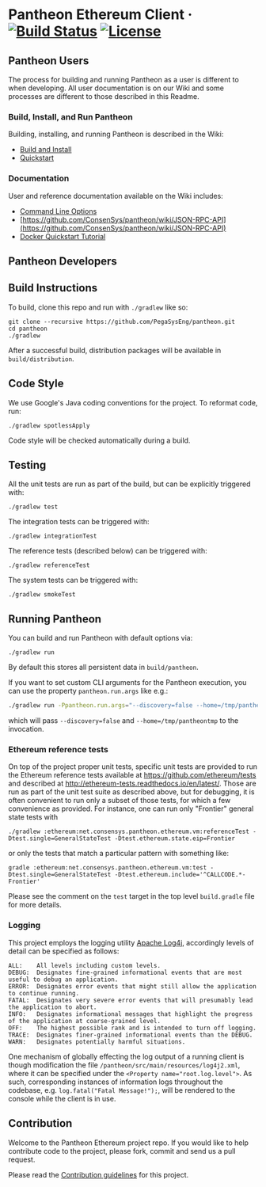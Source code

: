 # Pantheon Ethereum Client &middot; [![Build Status](https://circleci.com/gh/ConsenSys/pantheon.svg?style=shield&circle-token=fe99ba1f7e99c65632a1b1ae69a821ef52ee9bc4)](https://circleci.com/gh/ConsenSys/pantheon) [![License](https://img.shields.io/badge/License-Apache%202.0-blue.svg)](https://github.com/ConsenSys/pantheon/blob/master/LICENSE)

## Pantheon Users

The process for building and running Pantheon as a user is different to when developing. All user documentation is on our Wiki and some processes are different to those described in this Readme. 

### Build, Install, and Run Pantheon

Building, installing, and running Pantheon is described in the Wiki:
* [Build and Install](https://github.com/ConsenSys/pantheon/wiki/Installation)
* [Quickstart](https://github.com/ConsenSys/pantheon/wiki/Quickstart)

### Documentation 

User and reference documentation available on the Wiki includes:
* [Command Line Options](https://github.com/ConsenSys/pantheon/wiki/Pantheon-CLI-Syntax)
* [https://github.com/ConsenSys/pantheon/wiki/JSON-RPC-API](https://github.com/ConsenSys/pantheon/wiki/JSON-RPC-API)
* [Docker Quickstart Tutorial](https://github.com/ConsenSys/pantheon/wiki/Docker-Quickstart)

## Pantheon Developers

## Build Instructions

To build, clone this repo and run with `./gradlew` like so:

```
git clone --recursive https://github.com/PegaSysEng/pantheon.git
cd pantheon
./gradlew
```

After a successful build, distribution packages will be available in `build/distribution`.

## Code Style

We use Google's Java coding conventions for the project. To reformat code, run: 

```
./gradlew spotlessApply
```

Code style will be checked automatically during a build.

## Testing

All the unit tests are run as part of the build, but can be explicitly triggered with:
```
./gradlew test
```
The integration tests can be triggered with:
```
./gradlew integrationTest
```

The reference tests (described below) can be triggered with:
```
./gradlew referenceTest
```
The system tests can be triggered with:
```
./gradlew smokeTest
```

## Running Pantheon

You can build and run Pantheon with default options via:

```
./gradlew run
```

By default this stores all persistent data in `build/pantheon`.

If you want to set custom CLI arguments for the Pantheon execution, you can use the property `pantheon.run.args` like e.g.:

```sh
./gradlew run -Ppantheon.run.args="--discovery=false --home=/tmp/pantheontmp"
```

which will pass `--discovery=false` and `--home=/tmp/pantheontmp` to the invocation.

### Ethereum reference tests

On top of the project proper unit tests, specific unit tests are provided to
run the Ethereum reference tests available at https://github.com/ethereum/tests
and described at http://ethereum-tests.readthedocs.io/en/latest/. Those are run
as part of the unit test suite as described above, but for debugging, it is
often convenient to run only a subset of those tests, for which a few convenience
as provided. For instance, one can run only "Frontier" general state tests with
```
./gradlew :ethereum:net.consensys.pantheon.ethereum.vm:referenceTest -Dtest.single=GeneralStateTest -Dtest.ethereum.state.eip=Frontier
```
or only the tests that match a particular pattern with something like:
```
gradle :ethereum:net.consensys.pantheon.ethereum.vm:test -Dtest.single=GeneralStateTest -Dtest.ethereum.include='^CALLCODE.*-Frontier'
```
Please see the comment on the `test` target in the top level `build.gradle`
file for more details.

### Logging

This project employs the logging utility [Apache Log4j](https://logging.apache.org/log4j/2.x/),
accordingly levels of detail can be specified as follows:

```
ALL:	All levels including custom levels.
DEBUG:	Designates fine-grained informational events that are most useful to debug an application.
ERROR:	Designates error events that might still allow the application to continue running.
FATAL:	Designates very severe error events that will presumably lead the application to abort.
INFO:	Designates informational messages that highlight the progress of the application at coarse-grained level.
OFF:	The highest possible rank and is intended to turn off logging.
TRACE:	Designates finer-grained informational events than the DEBUG.
WARN:	Designates potentially harmful situations.
```

One mechanism of globally effecting the log output of a running client is though modification the file
`/pantheon/src/main/resources/log4j2.xml`, where it can be specified under the `<Property name="root.log.level">`.
As such, corresponding instances of information logs throughout the codebase, e.g. `log.fatal("Fatal Message!");`,
will be rendered to the console while the client is in use.

## Contribution

Welcome to the Pantheon Ethereum project repo. If you would like to help contribute
code to the project, please fork, commit and send us a pull request. 

Please read the [Contribution guidelines](docs/CONTRIBUTORS.md) for this project.
